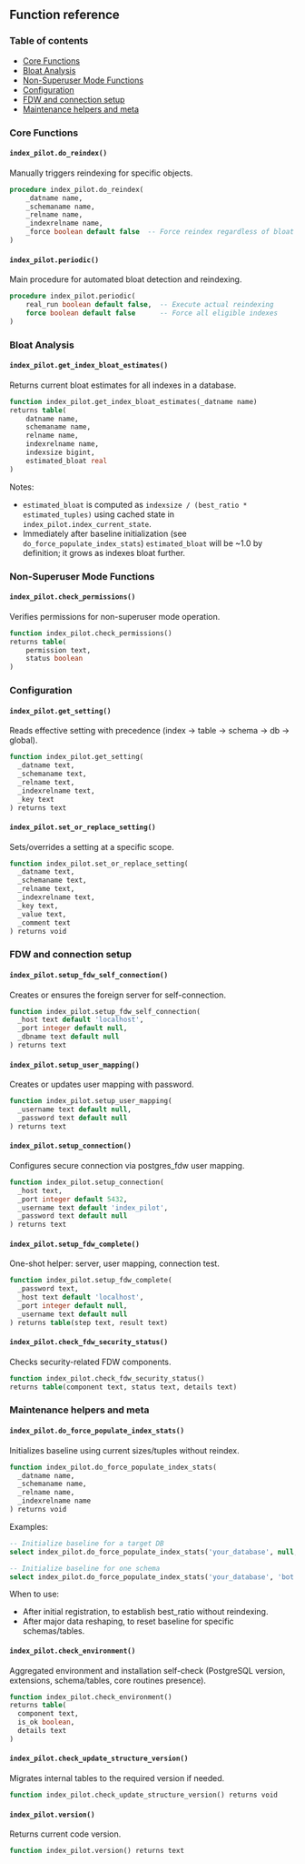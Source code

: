## Function reference

### Table of contents

- [Core Functions](#core-functions)
- [Bloat Analysis](#bloat-analysis)
- [Non-Superuser Mode Functions](#non-superuser-mode-functions)
- [Configuration](#configuration)
- [FDW and connection setup](#fdw-and-connection-setup)
- [Maintenance helpers and meta](#maintenance-helpers-and-meta)

### Core Functions

#### `index_pilot.do_reindex()`
Manually triggers reindexing for specific objects.
```sql
procedure index_pilot.do_reindex(
    _datname name, 
    _schemaname name, 
    _relname name, 
    _indexrelname name, 
    _force boolean default false  -- Force reindex regardless of bloat
)
```

#### `index_pilot.periodic()`
Main procedure for automated bloat detection and reindexing.
```sql
procedure index_pilot.periodic(
    real_run boolean default false,  -- Execute actual reindexing
    force boolean default false      -- Force all eligible indexes
)
```

### Bloat Analysis

#### `index_pilot.get_index_bloat_estimates()`
Returns current bloat estimates for all indexes in a database.
```sql
function index_pilot.get_index_bloat_estimates(_datname name) 
returns table(
    datname name, 
    schemaname name, 
    relname name, 
    indexrelname name, 
    indexsize bigint, 
    estimated_bloat real
)
```

Notes:
- `estimated_bloat` is computed as `indexsize / (best_ratio * estimated_tuples)` using cached state in `index_pilot.index_current_state`.
- Immediately after baseline initialization (see `do_force_populate_index_stats`) `estimated_bloat` will be ~1.0 by definition; it grows as indexes bloat further.

### Non-Superuser Mode Functions

#### `index_pilot.check_permissions()`
Verifies permissions for non-superuser mode operation.
```sql
function index_pilot.check_permissions() 
returns table(
    permission text, 
    status boolean
)
```

### Configuration

#### `index_pilot.get_setting()`
Reads effective setting with precedence (index → table → schema → db → global).
```sql
function index_pilot.get_setting(
  _datname text,
  _schemaname text,
  _relname text,
  _indexrelname text,
  _key text
) returns text
```

#### `index_pilot.set_or_replace_setting()`
Sets/overrides a setting at a specific scope.
```sql
function index_pilot.set_or_replace_setting(
  _datname text,
  _schemaname text,
  _relname text,
  _indexrelname text,
  _key text,
  _value text,
  _comment text
) returns void
```

### FDW and connection setup

#### `index_pilot.setup_fdw_self_connection()`
Creates or ensures the foreign server for self-connection.
```sql
function index_pilot.setup_fdw_self_connection(
  _host text default 'localhost',
  _port integer default null,
  _dbname text default null
) returns text
```

#### `index_pilot.setup_user_mapping()`
Creates or updates user mapping with password.
```sql
function index_pilot.setup_user_mapping(
  _username text default null,
  _password text default null
) returns text
```

#### `index_pilot.setup_connection()`
Configures secure connection via postgres_fdw user mapping.
```sql
function index_pilot.setup_connection(
  _host text,
  _port integer default 5432,
  _username text default 'index_pilot',
  _password text default null
) returns text
```

#### `index_pilot.setup_fdw_complete()`
One-shot helper: server, user mapping, connection test.
```sql
function index_pilot.setup_fdw_complete(
  _password text,
  _host text default 'localhost',
  _port integer default null,
  _username text default null
) returns table(step text, result text)
```

#### `index_pilot.check_fdw_security_status()`
Checks security-related FDW components.
```sql
function index_pilot.check_fdw_security_status()
returns table(component text, status text, details text)
```

### Maintenance helpers and meta

#### `index_pilot.do_force_populate_index_stats()`
Initializes baseline using current sizes/tuples without reindex.
```sql
function index_pilot.do_force_populate_index_stats(
  _datname name,
  _schemaname name,
  _relname name,
  _indexrelname name
) returns void
```
Examples:
```sql
-- Initialize baseline for a target DB
select index_pilot.do_force_populate_index_stats('your_database', null, null, null);

-- Initialize baseline for one schema
select index_pilot.do_force_populate_index_stats('your_database', 'bot', null, null);
```

When to use:
- After initial registration, to establish best_ratio without reindexing.
- After major data reshaping, to reset baseline for specific schemas/tables.

#### `index_pilot.check_environment()`
Aggregated environment and installation self-check (PostgreSQL version, extensions, schema/tables, core routines presence).
```sql
function index_pilot.check_environment()
returns table(
  component text,
  is_ok boolean,
  details text
)
```

#### `index_pilot.check_update_structure_version()`
Migrates internal tables to the required version if needed.
```sql
function index_pilot.check_update_structure_version() returns void
```

#### `index_pilot.version()`
Returns current code version.
```sql
function index_pilot.version() returns text
```

